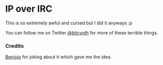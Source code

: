 # IP over IRC

This is so extremely awful and cursed but I did it anyways :p

You can follow me on Twitter [@bitcynth](https://twitter.com/bitcynth) for more of these terrible things.

### Credits
[Benjojo](https://twitter.com/Benjojo12) for joking about it which gave me the idea.